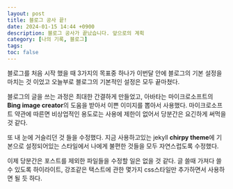 ```yaml
---
layout: post
title: 블로그 공사 끝!
date: 2024-01-15 14:44 +0900
description: 블로그 공사가 끝났습니다. 앞으로의 계획
category: [나의 기록, 블로그]
tags: 
toc: false
---
```


블로그를 처음 시작 했을 때 3가지의 목표중 하나가 이번달 안에 블로그의 기본 설정을 마치는 것 이었고 오늘부로 블로그의 기본적인 설정은 모두 끝마쳤다. 

블로그의 글을 쓰는 과정은 최대한 간결하게 만들었고, 아바타는 마이크로소프트의 **Bing image creator**의 도움을 받아서 이쁜 이미지를 뽑아서 사용했다. 마이크로소프트 약관에 따른면 비상업적인 용도로는 사용에 제한이 없어서 당분간은 요긴하게 써먹을 것 같다. 

또 내 눈에 거슬리던 것 들을 수정했다. 지금 사용하고있는 jekyll **chirpy theme**에 기본으로 설정되어있는 스타일에서 나에게 불편한 것들을 모두 자연스럽도록 수정했다. 

이제 당분간은 포스트를 제외한 파일들을 수정할 일은 없을 것 같다. 글 쓸때 가져다 쓸 수 있도록 하이라이트, 강조같은 택스트에 관한 몇가지 css스타일만 추가하면서 사용하면 될 듯 하다.  